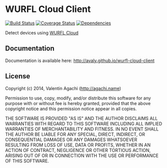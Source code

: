 # WURFL Cloud Client

[![Build Status](https://travis-ci.org/avaly/wurfl-cloud-client.svg)](https://travis-ci.org/avaly/wurfl-cloud-client)
[![Coverage Status](https://coveralls.io/repos/avaly/wurfl-cloud-client/badge.png)](https://coveralls.io/r/avaly/wurfl-cloud-client)
[![Dependencies](https://david-dm.org/avaly/wurfl-cloud-client.png)](https://david-dm.org/avaly/wurfl-cloud-client)

Detect devices using [WURFL Cloud](http://www.scientiamobile.com/cloud)

## Documentation

Documentation is available here: http://avaly.github.io/wurfl-cloud-client

## License

Copyright (c) 2014, Valentin Agachi (http://agachi.name)

Permission to use, copy, modify, and/or distribute this software for any purpose with or without fee is hereby granted, provided that the above copyright notice and this permission notice appear in all copies.

THE SOFTWARE IS PROVIDED "AS IS" AND THE AUTHOR DISCLAIMS ALL WARRANTIES WITH REGARD TO THIS SOFTWARE INCLUDING ALL IMPLIED WARRANTIES OF MERCHANTABILITY AND FITNESS. IN NO EVENT SHALL THE AUTHOR BE LIABLE FOR ANY SPECIAL, DIRECT, INDIRECT, OR CONSEQUENTIAL DAMAGES OR ANY DAMAGES WHATSOEVER RESULTING FROM LOSS OF USE, DATA OR PROFITS, WHETHER IN AN ACTION OF CONTRACT, NEGLIGENCE OR OTHER TORTIOUS ACTION, ARISING OUT OF OR IN CONNECTION WITH THE USE OR PERFORMANCE OF THIS SOFTWARE.
